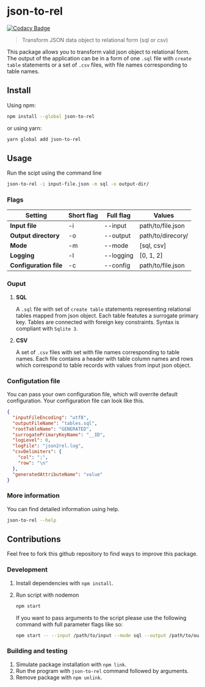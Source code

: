 # json-to-rel

[![Codacy Badge](https://api.codacy.com/project/badge/Grade/1982b37edf4d44a0be92a2ffd304115b)](https://www.codacy.com/app/tomaszgil_2/json-to-rel?utm_source=github.com&amp;utm_medium=referral&amp;utm_content=tomaszgil/json-to-rel&amp;utm_campaign=Badge_Grade)

> Transform JSON data object to relational form (sql or csv)

This package allows you to transform valid json object to relational form. The output of the application can be in a form of one `.sql` file with `create table` statements or a set of `.csv` files, with file names corresponding to table names.

## Install

Using npm:

```sh
npm install --global json-to-rel
```

or using yarn:

```sh
yarn global add json-to-rel
```

## Usage

Run the scipt using the command line

```sh
json-to-rel -i input-file.json -m sql -o output-dir/
```

### Flags

| Setting | Short flag | Full flag | Values |
|---|---|---|---|
| **Input file** | -i | --input | path/to/file.json |
| **Output directory** | -o | --output | path/to/direcory/ |
| **Mode** | -m | --mode | [sql, csv] |
| **Logging** | -l | --logging | [0, 1, 2] |
| **Configuration file** | -c | --config | path/to/file.json |

### Ouput
1.  **SQL**
    
    A `.sql` file with set of `create table` statements representing relational tables mapped from json object. Each table featutes a surrogate primary key. Tables are connected with foreign key constraints. Syntax is compliant with `Sqlite 3`.

1.  **CSV**

    A set of `.csv` files with set with file names corresponding to table names. Each file contains a header with table column names and rows which correspond to table records with values from input json object.

### Configutation file

You can pass your own configuration file, which will overrite default configuration. Your configuration file can look like this.
```json
{
  "inputFileEncoding": "utf8",
  "outputFileName": "tables.sql",
  "rootTableName": "GENERATED",
  "surrogatePrimaryKeyName": "__ID",
  "logLevel": 0,
  "logFile": "json2rel.log",
  "csvDelimiters": {
    "col": ";",
    "row": "\n"
  },
  "generatedAttributeName": "value"
}
```

### More information

You can find detailed information using help.
```sh
json-to-rel --help
```

## Contributions

Feel free to fork this github repository to find ways to improve this package.

### Development
1.  Install dependencies with `npm install`.

2.  Run script with nodemon 
    ```sh
    npm start
    ```

    If you want to pass arguments to the script please use the following command with full parameter flags like so:
    ```sh
    npm start -- --input /path/to/input --mode sql --output /path/to/output
    ```
  
### Building and testing
1.  Simulate package installation with `npm link`.
2.  Run the program with `json-to-rel` command followed by arguments.
3.  Remove package with `npm unlink`.
